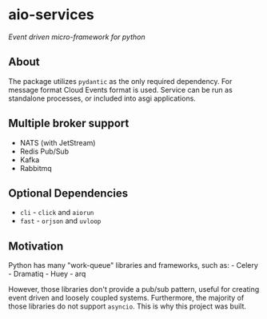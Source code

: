 # aio-services

*Event driven micro-framework for python*

## About

The package utilizes `pydantic` as the only required dependency.
For message format Cloud Events format is used.
Service can be run as standalone processes, or included into asgi applications.

## Multiple broker support

- NATS (with JetStream)
- Redis Pub/Sub
- Kafka
- Rabbitmq

## Optional Dependencies
  - `cli` - `click` and `aiorun`
  - `fast` - `orjson` and `uvloop`

## Motivation

Python has many "work-queue" libraries and frameworks, such as:
    - Celery
    - Dramatiq
    - Huey
    - arq

However, those libraries don't provide a pub/sub pattern, useful for creating
event driven and loosely coupled systems. Furthermore, the majority of those libraries
do not support `asyncio`. This is why this project was built.